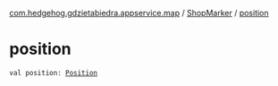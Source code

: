 [com.hedgehog.gdzietabiedra.appservice.map](../index.md) / [ShopMarker](index.md) / [position](./position.md)

# position

`val position: `[`Position`](file:/home/adam/repo/GdzieTaBiedra/docs/domain/com.github.asvid.biedra.domain/-position/index.md)